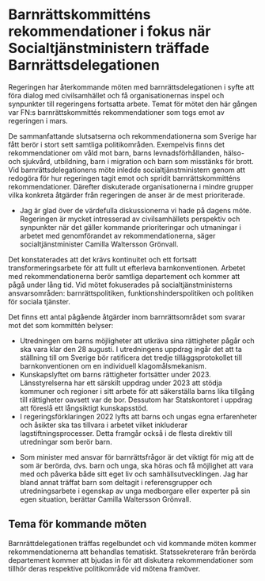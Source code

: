 # Barnrättskommitténs rekommendationer i fokus när Socialtjänstministern träffade Barnrättsdelegationen

Regeringen har återkommande möten med barnrättsdelegationen i syfte att föra dialog med civilsamhället och få organisationernas inspel och synpunkter till regeringens fortsatta arbete. Temat för mötet den här gången var FN:s barnrättskommittés rekommendationer som togs emot av regeringen i mars.

De sammanfattande slutsatserna och rekommendationerna som Sverige har fått berör i stort sett samtliga politikområden. Exempelvis finns det rekommendationer om våld mot barn, barns levnadsförhållanden, hälso- och sjukvård, utbildning, barn i migration och barn som misstänks för brott. Vid barnrättsdelegationens möte inledde socialtjänstministern genom att redogöra för hur regeringen tagit emot och spridit barnrättskommitténs rekommendationer. Därefter diskuterade organisationerna i mindre grupper vilka konkreta åtgärder från regeringen de anser är de mest prioriterade.

- Jag är glad över de värdefulla diskussionerna vi hade på dagens möte. Regeringen är mycket intresserad av civilsamhällets perspektiv och synpunkter när det gäller kommande prioriteringar och utmaningar i arbetet med genomförandet av rekommendationerna, säger socialtjänstminister Camilla Waltersson Grönvall.

Det konstaterades att det krävs kontinuitet och ett fortsatt transformeringsarbete för att fullt ut efterleva barnkonventionen. Arbetet med rekommendationerna berör samtliga departement och kommer att pågå under lång tid. Vid mötet fokuserades på socialtjänstministerns ansvarsområden: barnrättspolitiken, funktionshinderspolitiken och politiken för sociala tjänster.

Det finns ett antal pågående åtgärder inom barnrättsområdet som svarar mot det som kommittén belyser:

* Utredningen om barns möjligheter att utkräva sina rättigheter pågår och ska vara klar den 28 augusti. I utredningens uppdrag ingår det att ta ställning till om Sverige bör ratificera det tredje tilläggsprotokollet till barnkonventionen om en individuell klagomålsmekanism.
* Kunskapslyftet om barns rättigheter fortsätter under 2023. Länsstyrelserna har ett särskilt uppdrag under 2023 att stödja kommuner och regioner i sitt arbete för att säkerställa barns lika tillgång till rättigheter oavsett var de bor. Dessutom har Statskontoret i uppdrag att föreslå ett långsiktigt kunskapsstöd.
* I regeringsförklaringen 2022 lyfts att barns och ungas egna erfarenheter och åsikter ska tas tillvara i arbetet vilket inkluderar lagstiftningsprocesser. Detta framgår också i de flesta direktiv till utredningar som berör barn.

- Som minister med ansvar för barnrättsfrågor är det viktigt för mig att de som är berörda, dvs. barn och unga, ska höras och få möjlighet att vara med och påverka både sitt eget liv och samhällsutvecklingen. Jag har bland annat träffat barn som deltagit i referensgrupper och utredningsarbete i egenskap av unga medborgare eller experter på sin egen situation, berättar Camilla Waltersson Grönvall.

## Tema för kommande möten

Barnrättdelegationen träffas regelbundet och vid kommande möten kommer rekommendationerna att behandlas tematiskt. Statssekreterare från berörda departement kommer att bjudas in för att diskutera rekommendationer som tillhör deras respektive politikområde vid mötena framöver.
